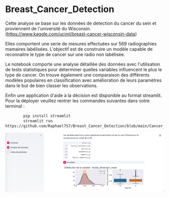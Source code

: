 # Breast_Cancer_Detection
Cette analyse se base sur les données de detection du cancer du sein et proviennent de l'université du Wisconsin.
(https://www.kaggle.com/uciml/breast-cancer-wisconsin-data)

Elles comportent une serie de mesures effectuées sur 569 radiographies mamaires labélisées.
L'objectif est de construire un modèle capable de reconnaitre le type de cancer sur une radio non labélisée.

Le notebook comporte une analyse détaillée des données avec l'utilisation de tests statistiques pour 
déterminer quelles variables influencent le plus le type de cancer. On trouve également une comparaison des différents
modèles populaires en classification avec amélioration de leurs paramètres dans le but de bien classer les observations.

Enfin une application d'aide à la décision est disponible au format streamlit. Pour la déployer veuillez rentrer
les commandes suivantes dans votre terminal : 

            pip install streamlit 
            streamlit run https://github.com/Raphael7S7/Breast_Cancer_Detection/blob/main/Cancer_Sein.py
            
            
            
  ![alt text](https://github.com/Raphael7S7/Breast_Cancer_Detection/blob/main/Screenshot%202021-01-13%20at%2016.23.04.png)          
